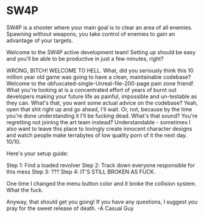 # SW4P
SW4P is a shooter where your main goal is to clear an area of all enemies. Spawning without weapons, you take control of enemies to gain an advantage of your targets.

Welcome to the SW4P active development team! Setting up should be easy and you'll be able to be productive in just a few minutes, right?

WRONG, BITCH! WELCOME TO HELL.
What, did you seriously think this 10 million year old game was going to have a clean, maintainable codebase? Welcome to the obfuscated-single-Unreal-file-200-page pain zone friend!
What you're looking at is a concentrated effort of years of burnt out developers making your future life as painful, impossible and un-testable as they can. What's that, you want some actual advice on the codebase? Yeah, open that shit right up and go ahead, I'll wait.
Or, not, because by the time you're done understanding it I'll be fucking dead. What's that sound? You're regretting not joining the art team instead? Understandable - sometimes I also want to leave this place to lovingly create innocent character designs and watch people make terrabytes of low quality porn of it the next day. 10/10.

Here's your setup guide:

Step 1: Find a loaded revolver
Step 2: Track down everyone responsible for this mess
Step 3: ???
Step 4: IT'S STILL BROKEN AS FUCK.

One time I changed the menu button color and it broke the collision system. What the fuck.

Anyway, that should get you going! If you have any questions, I suggest you pray for the sweet release of death.
-A Casual Guy
